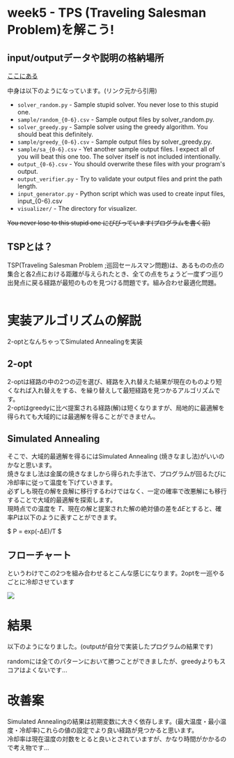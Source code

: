 # week5 - TPS (Traveling Salesman Problem)を解こう!

## input/outputデータや説明の格納場所
[ここにある]("https://github.com/hayatoito/google-step-tsp")

中身は以下のようになっています。(リンク元から引用)

* `solver_random.py` - Sample stupid solver. You never lose to this stupid one.<br>
* `sample/random_{0-6}.csv` - Sample output files by solver_random.py.<br>
* `solver_greedy.py` - Sample solver using the greedy algorithm. You should beat this definitely.<br>
* `sample/greedy_{0-6}.csv` - Sample output files by solver_greedy.py.<br>
* `sample/sa_{0-6}.csv` - Yet another sample output files. I expect all of you will beat this one too. The solver itself is not included intentionally.<br>
* `output_{0-6}.csv` - You should overwrite these files with your program's output.<br>
* `output_verifier.py` - Try to validate your output files and print the path length.<br>
* `input_generator.py` - Python script which was used to create input files, input_{0-6}.csv<br>
* `visualizer/` - The directory for visualizer.<br>

~~You never lose to this stupid one にびびっています(プログラムを書く前)~~ <br>

## TSPとは？
TSP(Traveling Salesman Problem ;巡回セールスマン問題)は、あるものの点の集合と各2点における距離が与えられたとき、全ての点をちょうど一度ずつ巡り出発点に戻る経路が最短のものを見つける問題です。組み合わせ最適化問題。<br>
<br>

# 実装アルゴリズムの解説
2-optとなんちゃってSimulated Annealingを実装

## 2-opt
2-optは経路の中の2つの辺を選び、経路を入れ替えた結果が現在のものより短くなれば入れ替えをする、を繰り替えして最短経路を見つかるアルゴリズムです。<br>
2-optはgreedyに比べ提案される経路(解)は短くなりますが、局地的に最適解を得られても大域的には最適解を得ることができません。<br>


## Simulated Annealing
そこで、大域的最適解を得るにはSimulated Annealing (焼きなまし法)がいいのかなと思います。<br>
焼きなまし法は金属の焼きなましから得られた手法で、プログラムが回るたびに冷却率に従って温度を下げていきます。<br>
必ずしも現在の解を良解に移行するわけではなく、一定の確率で改悪解にも移行することで大域的最適解を探索します。<br>
現時点での温度を $T$、現在の解と提案された解の絶対値の差を$ΔE$とすると、確率$P$は以下のように表すことができます。

$ P = exp(-ΔE)/T $

## フローチャート
というわけでこの2つを組み合わせるとこんな感じになります。2optを一巡やるごとに冷却させています

<img src="https://user-images.githubusercontent.com/63898148/172624023-248fe36d-b604-4458-9000-60c4d259da31.png">
<br>

# 結果
以下のようになりました。(outputが自分で実装したプログラムの結果です)<br>


randomには全てのパターンにおいて勝つことができましたが、greedyよりもスコアはよくないです...

# 改善案
Simulated Annealingの結果は初期変数に大きく依存します。(最大温度・最小温度・冷却率)これらの値の設定でより良い経路が見つかると思います。<br>
冷却率は現在温度の対数をとると良いとされていますが、かなり時間がかかるので考え物です...
